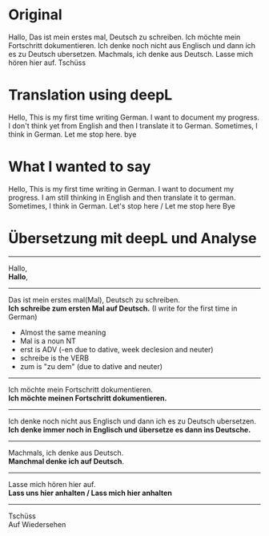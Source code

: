 # Original
Hallo,
Das ist mein erstes mal, Deutsch zu schreiben. 
Ich möchte mein Fortschritt dokumentieren.
Ich denke noch nicht aus Englisch und dann ich es zu Deutsch ubersetzen.
Machmals, ich denke aus Deutsch.
Lasse mich hören hier auf.
Tschüss

# Translation using deepL
Hello,
This is my first time writing German. 
I want to document my progress.
I don't think yet from English and then I translate it to German.
Sometimes, I think in German.
Let me stop here.
bye

# What I wanted to say
Hello,
This is my first time writing in German.
I want to document my progress.
I am still thinking in English and then translate it to german.
Sometimes, I think in German.
Let's stop here / Let me stop here
Bye

# Übersetzung mit deepL und Analyse 
---
Hallo,  
**Hallo**,

--- 
Das ist mein erstes mal(Mal), Deutsch zu schreiben.  
**Ich schreibe zum ersten Mal auf Deutsch.** (I write for the first time in German)

- Almost the same meaning
- Mal is a noun NT 
- erst is ADV (-en due to dative, week declesion and neuter)
- schreibe is the VERB
- zum is "zu dem" (due to dative and neuter)

---
Ich möchte mein Fortschritt dokumentieren.  
**Ich möchte meinen Fortschritt dokumentieren.**

---
Ich denke noch nicht aus Englisch und dann ich es zu Deutsch ubersetzen.  
**Ich denke immer noch in Englisch und übersetze es dann ins Deutsche.**

---
Machmals, ich denke aus Deutsch.  
**Manchmal denke ich auf Deutsch**.

---
Lasse mich hören hier auf.  
**Lass uns hier anhalten / Lass mich hier anhalten**

---
Tschüss  
Auf Wiedersehen


